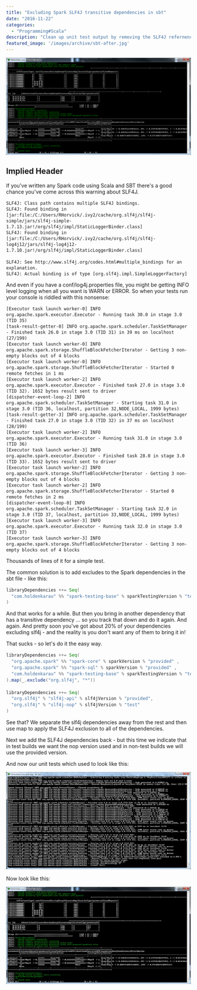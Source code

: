 ```yaml
---
title: "Excluding Spark SLF4J transitive dependencies in sbt"
date: "2016-11-22"
categories: 
  - "Programming#Scala"
description: "Clean up unit test output by removing the SLF4J refernence from all dependencies and then adding them back selectively."
featured_image: '/images/archive/sbt-after.jpg'
---
```


![](/images/archive/sbt-after.png)

## Implied Header

If you've written any Spark code using Scala and SBT there's a good chance you've come across this warning about SLF4J.

    SLF4J: Class path contains multiple SLF4J bindings.
    SLF4J: Found binding in [jar:file:/C:/Users/RHorvick/.ivy2/cache/org.slf4j/slf4j-simple/jars/slf4j-simple-1.7.13.jar!/org/slf4j/impl/StaticLoggerBinder.class]
    SLF4J: Found binding in [jar:file:/C:/Users/RHorvick/.ivy2/cache/org.slf4j/slf4j-log4j12/jars/slf4j-log4j12-1.7.10.jar!/org/slf4j/impl/StaticLoggerBinder.class]

    SLF4J: See http://www.slf4j.org/codes.html#multiple_bindings for an explanation.
    SLF4J: Actual binding is of type [org.slf4j.impl.SimpleLoggerFactory]


And even if you have a conf/log4j.properties file, you might be getting INFO level logging when all you want is WARN or ERROR. So when your tests run your console is riddled with this nonsense:

    [Executor task launch worker-0] INFO org.apache.spark.executor.Executor - Running task 30.0 in stage 3.0 (TID 35)
    [task-result-getter-0] INFO org.apache.spark.scheduler.TaskSetManager - Finished task 26.0 in stage 3.0 (TID 31) in 39 ms on localhost (27/199)
    [Executor task launch worker-0] INFO org.apache.spark.storage.ShuffleBlockFetcherIterator - Getting 3 non-empty blocks out of 4 blocks
    [Executor task launch worker-0] INFO org.apache.spark.storage.ShuffleBlockFetcherIterator - Started 0 remote fetches in 1 ms
    [Executor task launch worker-2] INFO org.apache.spark.executor.Executor - Finished task 27.0 in stage 3.0 (TID 32). 1652 bytes result sent to driver
    [dispatcher-event-loop-2] INFO org.apache.spark.scheduler.TaskSetManager - Starting task 31.0 in stage 3.0 (TID 36, localhost, partition 32,NODE_LOCAL, 1999 bytes)
    [task-result-getter-3] INFO org.apache.spark.scheduler.TaskSetManager - Finished task 27.0 in stage 3.0 (TID 32) in 37 ms on localhost (28/199)
    [Executor task launch worker-2] INFO org.apache.spark.executor.Executor - Running task 31.0 in stage 3.0 (TID 36)
    [Executor task launch worker-3] INFO org.apache.spark.executor.Executor - Finished task 28.0 in stage 3.0 (TID 33). 1652 bytes result sent to driver
    [Executor task launch worker-2] INFO org.apache.spark.storage.ShuffleBlockFetcherIterator - Getting 3 non-empty blocks out of 4 blocks
    [Executor task launch worker-2] INFO org.apache.spark.storage.ShuffleBlockFetcherIterator - Started 0 remote fetches in 2 ms
    [dispatcher-event-loop-0] INFO org.apache.spark.scheduler.TaskSetManager - Starting task 32.0 in stage 3.0 (TID 37, localhost, partition 33,NODE_LOCAL, 1999 bytes)
    [Executor task launch worker-3] INFO org.apache.spark.executor.Executor - Running task 32.0 in stage 3.0 (TID 37)
    [Executor task launch worker-3] INFO org.apache.spark.storage.ShuffleBlockFetcherIterator - Getting 3 non-empty blocks out of 4 blocks

Thousands of lines of it for a simple test.

The common solution is to add excludes to the Spark dependencies in the sbt file - like this:

```scala
libraryDependencies ++= Seq(
  "com.holdenkarau" %% "spark-testing-base" % sparkTestingVersion % "test" exclude("org.slf4j", "*")
)
```

And that works for a while. But then you bring in another dependency that has a transitive dependency ... so you track that down and do it again. And again. And pretty soon you've got about 20% of your dependencies excluding slf4j - and the reality is you don't want any of them to bring it in!

That sucks - so let's do it the easy way.

```scala
libraryDependencies ++= Seq(
  "org.apache.spark" %% "spark-core" % sparkVersion % "provided" ,
  "org.apache.spark" %% "spark-sql" % sparkVersion % "provided" ,
  "com.holdenkarau" %% "spark-testing-base" % sparkTestingVersion % "test" ,
).map(_.exclude("org.slf4j", "*"))

libraryDependencies ++= Seq(
  "org.slf4j" % "slf4j-api" % slf4jVersion % "provided",
  "org.slf4j" % "slf4j-nop" % slf4jVersion % "test"
)
```

See that? We separate the slf4j dependencies away from the rest and then use map to apply the SLF4J exclusion to all of the dependencies.

Next we add the SLF4J dependencies back - but this time we indicate that in test builds we want the nop version used and in non-test builds we will use the provided version.

And now our unit tests which used to look like this:

![Before the NOP logger and SLF4J logging change](/images/archive/sbt-before.jpg)

Now look like this:

![After the NOP logger and SLF4J logging change](/images/archive/sbt-after.jpg)
